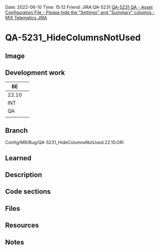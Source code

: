 Date: 2022-06-10 Time: 15:12
Friend: 
JIRA:QA-5231
[QA-5231 QA - Asset Configuration File - Please hide the "Settings" and "Summary" columns - MiX Telematics JIRA](https://jira.mixtelematics.com/browse/QA-5231)

# QA-5231_HideColumnsNotUsed

## Image


## Development work


| BE    |     |
| ----- | --- |
| 22.10 |     |
| INT   |     |
| QA    |     |
|       |     |

## Branch
Config/MR/Bug/QA-5231_HideColumnsNotUsed.22.10.ORI

## Learned

## Description

## Code sections

## Files

## Resources

## Notes

